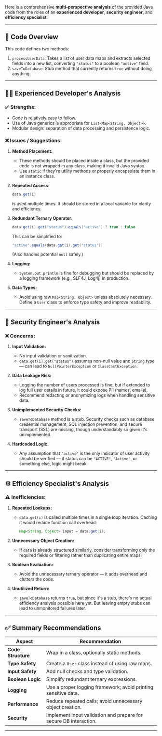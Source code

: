 Here is a comprehensive **multi-perspective analysis** of the provided Java code from the roles of an **experienced developer**, **security engineer**, and **efficiency specialist**:

---

## 🔹 Code Overview

This code defines two methods:

1. `processUserData`: Takes a list of user data maps and extracts selected fields into a new list, converting `"status"` to a boolean `"active"` field.
2. `saveToDatabase`: Stub method that currently returns `true` without doing anything.

---

## 👨‍💻 Experienced Developer's Analysis

### ✅ **Strengths:**

* Code is relatively easy to follow.
* Use of Java generics is appropriate for `List<Map<String, Object>>`.
* Modular design: separation of data processing and persistence logic.

### ❌ **Issues / Suggestions:**

1. **Method Placement:**

   * These methods should be placed inside a class, but the provided code is not wrapped in any class, making it invalid Java syntax.
   * Use `static` if they're utility methods or properly encapsulate them in an instance class.

2. **Repeated Access:**

   ```java
   data.get(i)
   ```

   is used multiple times. It should be stored in a local variable for clarity and efficiency.

3. **Redundant Ternary Operator:**

   ```java
   data.get(i).get("status").equals("active") ? true : false
   ```

   This can be simplified to:

   ```java
   "active".equals(data.get(i).get("status"))
   ```

   (Also handles potential `null` safely.)

4. **Logging:**

   * `System.out.println` is fine for debugging but should be replaced by a logging framework (e.g., SLF4J, Log4j) in production.

5. **Data Types:**

   * Avoid using raw `Map<String, Object>` unless absolutely necessary. Define a `User` class to enforce type safety and improve readability.

---

## 🔐 Security Engineer's Analysis

### ❌ **Concerns:**

1. **Input Validation:**

   * No input validation or sanitization.
   * `data.get(i).get("status")` assumes non-null value and `String` type — can lead to `NullPointerException` or `ClassCastException`.

2. **Data Leakage Risk:**

   * Logging the number of users processed is fine, but if extended to log full user details in future, it could expose PII (names, emails).
   * Recommend redacting or anonymizing logs when handling sensitive data.

3. **Unimplemented Security Checks:**

   * `saveToDatabase` method is a stub. Security checks such as database credential management, SQL injection prevention, and secure transport (SSL) are missing, though understandably so given it's unimplemented.

4. **Hardcoded Logic:**

   * Any assumption that `"active"` is the only indicator of user activity should be verified — if status can be `"ACTIVE"`, `"Active"`, or something else, logic might break.

---

## ⚙️ Efficiency Specialist's Analysis

### ⚠️ **Inefficiencies:**

1. **Repeated Lookups:**

   * `data.get(i)` is called multiple times in a single loop iteration. Caching it would reduce function call overhead:

     ```java
     Map<String, Object> input = data.get(i);
     ```

2. **Unnecessary Object Creation:**

   * If `data` is already structured similarly, consider transforming only the required fields or filtering rather than duplicating entire maps.

3. **Boolean Evaluation:**

   * Avoid the unnecessary ternary operator — it adds overhead and clutters the code.

4. **Unutilized Return:**

   * `saveToDatabase` returns `true`, but since it's a stub, there's no actual efficiency analysis possible here yet. But leaving empty stubs can lead to unmonitored failures later.

---

## ✅ Summary Recommendations

| Aspect             | Recommendation                                                    |
| ------------------ | ----------------------------------------------------------------- |
| **Code Structure** | Wrap in a class, optionally static methods.                       |
| **Type Safety**    | Create a `User` class instead of using raw maps.                  |
| **Input Safety**   | Add null checks and type validation.                              |
| **Boolean Logic**  | Simplify redundant ternary expressions.                           |
| **Logging**        | Use a proper logging framework; avoid printing sensitive data.    |
| **Performance**    | Reduce repeated calls; avoid unnecessary object creation.         |
| **Security**       | Implement input validation and prepare for secure DB interaction. |

---


